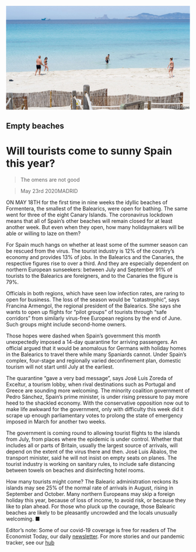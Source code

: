 ![](./images/20200523_EUP502_0.jpg)

## Empty beaches

# Will tourists come to sunny Spain this year?

> The omens are not good

> May 23rd 2020MADRID

ON MAY 18TH for the first time in nine weeks the idyllic beaches of Formentera, the smallest of the Balearics, were open for bathing. The same went for three of the eight Canary Islands. The coronavirus lockdown means that all of Spain’s other beaches will remain closed for at least another week. But even when they open, how many holidaymakers will be able or willing to laze on them?

For Spain much hangs on whether at least some of the summer season can be rescued from the virus. The tourist industry is 12% of the country’s economy and provides 13% of jobs. In the Balearics and the Canaries, the respective figures rise to over a third. And they are especially dependent on northern European sunseekers: between July and September 91% of tourists to the Balearics are foreigners, and to the Canaries the figure is 79%.

Officials in both regions, which have seen low infection rates, are raring to open for business. The loss of the season would be “catastrophic”, says Francina Armengol, the regional president of the Balearics. She says she wants to open up flights for “pilot groups” of tourists through “safe corridors” from similarly virus-free European regions by the end of June. Such groups might include second-home owners.

Those hopes were dashed when Spain’s government this month unexpectedly imposed a 14-day quarantine for arriving passengers. An official argued that it would be anomalous for Germans with holiday homes in the Balearics to travel there while many Spaniards cannot. Under Spain’s complex, four-stage and regionally varied deconfinement plan, domestic tourism will not start until July at the earliest.

The quarantine “gave a very bad message”, says José Luis Zoreda of Exceltur, a tourism lobby, when rival destinations such as Portugal and Greece are sounding more welcoming. The minority coalition government of Pedro Sánchez, Spain’s prime minister, is under rising pressure to pay more heed to the shackled economy. With the conservative opposition now out to make life awkward for the government, only with difficulty this week did it scrape up enough parliamentary votes to prolong the state of emergency imposed in March for another two weeks.

The government is coming round to allowing tourist flights to the islands from July, from places where the epidemic is under control. Whether that includes all or parts of Britain, usually the largest source of arrivals, will depend on the extent of the virus there and then. José Luis Ábalos, the transport minister, said he will not insist on empty seats on planes. The tourist industry is working on sanitary rules, to include safe distancing between towels on beaches and disinfecting hotel rooms.

How many tourists might come? The Balearic administration reckons its islands may see 25% of the normal rate of arrivals in August, rising in September and October. Many northern Europeans may skip a foreign holiday this year, because of loss of income, to avoid risk, or because they like to plan ahead. For those who pluck up the courage, those Balearic beaches are likely to be pleasantly uncrowded and the locals unusually welcoming. ■

Editor’s note: Some of our covid-19 coverage is free for readers of The Economist Today, our daily [newsletter](https://www.economist.com/https://my.economist.com/user#newsletter). For more stories and our pandemic tracker, see our [hub](https://www.economist.com//news/2020/03/11/the-economists-coverage-of-the-coronavirus)